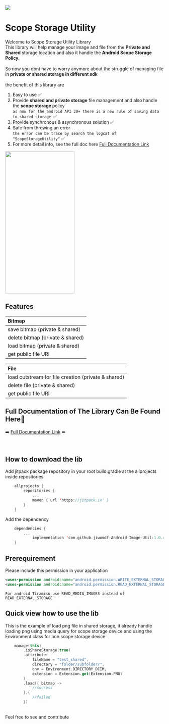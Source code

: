 [![](https://jitpack.io/v/jiwomdf/Android-Image-Util.svg)](https://jitpack.io/#jiwomdf/Android-Image-Util)


# Scope Storage Utility
Welcome to Scope Storage Utility Library<br>
This library will help manage your image and file from the <b>Private and Shared</b> storage location and also it handle the <b>Android Scope Storage Policy.</b>
<br>
<br>
So now you dont have to worry anymore about the struggle of managing file in <b>private or shared storage in different sdk</b><br>
<br>
the benefit of this library are
1. Easy to use ✅<br>
2. Provide <b>shared and private storage</b> file management and also handle the <b> scope storage </b> policy <br>
```as now for the android API 30+ there is a new rule of saving data to shared storage ```✅<br>
3. Provide synchronous & asynchronous solution ✅<br>
4. Safe from throwing an error <br>
```the error can be trace by search the logcat of "ScopeStorageUtility"``` ✅<br>
5. For more detail info, see the full doc here [Full Documentation Link](https://github.com/jiwomdf/Android-Image-Util/blob/master/doc.md)

<img src="https://github.com/jiwomdf/Scope-Storage-Utility/blob/master/scopestorageutility/gif/ScopeStorageUtilityGif.gif" width="220" height="450"/>

## Features  
| Bitmap  |
| :--- |
| save bitmap (private & shared) |
| delete bitmap (private & shared) |
| load bitmap (private & shared) |
| get public file URI |

| File  |
| :--- |
| load outstream for file creation (private & shared) |
| delete file (private & shared) |
| get public file URI |

## Full Documentation of The Library Can Be Found Here👋
➡️ [Full Documentation Link](https://github.com/jiwomdf/Android-Image-Util/blob/master/doc.md) ⬅️

<br>

## How to download the lib
Add jitpack package repository in your root build.gradle at the allprojects inside repositories:
```kotlin
	allprojects {
		repositories {
			...
			maven { url 'https://jitpack.io' }
		}
	}

```
Add the dependency
```kotlin
	dependencies {
		...
	        implementation 'com.github.jiwomdf:Android-Image-Util:1.0.4'
	}
```
## Prerequirement
Please include this permission in your application <br>
```xml
<uses-permission android:name="android.permission.WRITE_EXTERNAL_STORAGE" />
<uses-permission android:name="android.permission.READ_EXTERNAL_STORAGE" /> 
```
```For android Tiramisu use READ_MEDIA_IMAGES instead of READ_EXTERNAL_STORAGE```

## Quick view how to use the lib
This is the example of load png file in shared storage, it already handle loading png 
using media query for scope storage device and using the Environment class for non scope storage device <br>
```kotlin
    manage(this)
        .isShareStorage(true)
        .attribute(
            fileName = "test_shared",
            directory = "folder/subfolder/",
            env = Environment.DIRECTORY_DCIM,
            extension = Extension.get(Extension.PNG)
        )
        .load({ bitmap ->
            //success
        },{
            //failed
        })
```

<br>
Feel free to see and contribute
